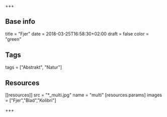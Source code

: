 +++

## Base info
title = "Fjer"
date = 2018-03-25T16:58:30+02:00
draft = false
color = "green"

## Tags
tags = ["Abstrakt", "Natur"]

## Resources
[[resources]]
  src = "*_multi.jpg"
  name = "multi"
 [resources.params]
    images = ["Fjer","Blad","Kolibri"]

+++


